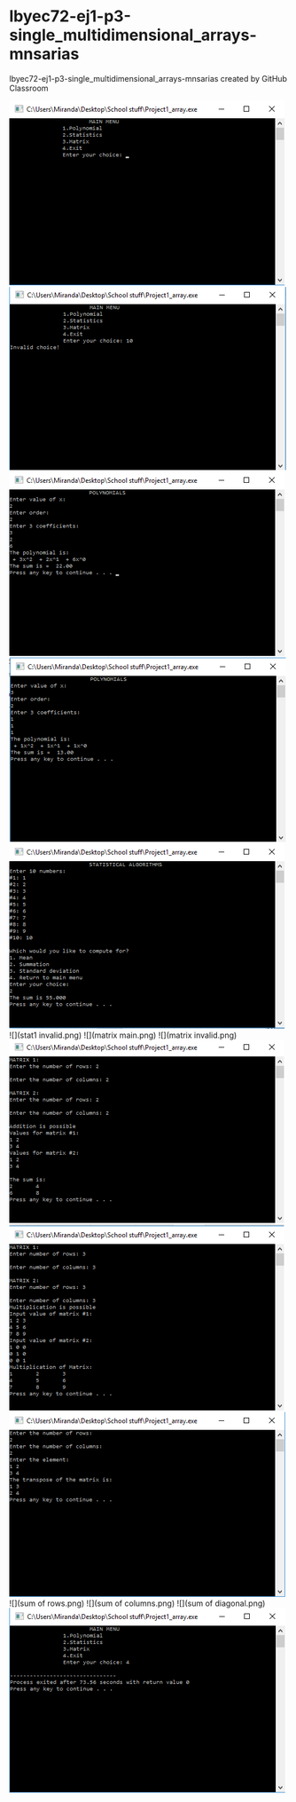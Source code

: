 # lbyec72-ej1-p3-single_multidimensional_arrays-mnsarias
lbyec72-ej1-p3-single_multidimensional_arrays-mnsarias created by GitHub Classroom

![](main.png)
![](main_invalid.png)
![](poly1.png)
![](poly2.png)
![](stat1.png)
![](stat1 invalid.png)
![](matrix main.png)
![](matrix invalid.png)
![](matrix_add1.png)
![](matrix_mult1.png)
![](matrix_transpose1.png)
![](sum of rows.png)
![](sum of columns.png)
![](sum of diagonal.png)
![](exit.png)
